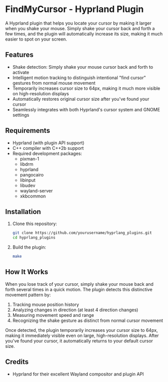# FindMyCursor - Hyprland Plugin

A Hyprland plugin that helps you locate your cursor by making it larger when you shake your mouse. Simply shake your cursor back and forth a few times, and the plugin will automatically increase its size, making it much easier to spot on your screen.

## Features

- Shake detection: Simply shake your mouse cursor back and forth to activate
- Intelligent motion tracking to distinguish intentional "find cursor" gestures from normal mouse movement
- Temporarily increases cursor size to 64px, making it much more visible on high-resolution displays
- Automatically restores original cursor size after you've found your cursor
- Seamlessly integrates with both Hyprland's cursor system and GNOME settings

## Requirements

- Hyprland (with plugin API support)
- C++ compiler with C++2b support
- Required development packages:
  - pixman-1
  - libdrm
  - hyprland
  - pangocairo
  - libinput
  - libudev
  - wayland-server
  - xkbcommon

## Installation

1. Clone this repository:
   ```bash
   git clone https://github.com/yourusername/hyprlang_plugins.git
   cd hyprlang_plugins
   ```

2. Build the plugin:
   ```bash
   make
   ```

## How It Works

When you lose track of your cursor, simply shake your mouse back and forth several times in a quick motion. The plugin detects this distinctive movement pattern by:

1. Tracking mouse position history
2. Analyzing changes in direction (at least 4 direction changes)  
3. Measuring movement speed and range
4. Recognizing the shake gesture as distinct from normal cursor movement

Once detected, the plugin temporarily increases your cursor size to 64px, making it immediately visible even on large, high-resolution displays. After you've found your cursor, it automatically returns to your default cursor size.

## Credits

- Hyprland for their excellent Wayland compositor and plugin API
